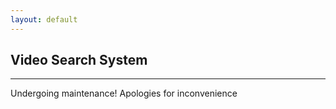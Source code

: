 ```yaml
---
layout: default
---
```


## Video Search System

---


Undergoing maintenance! Apologies for inconvenience